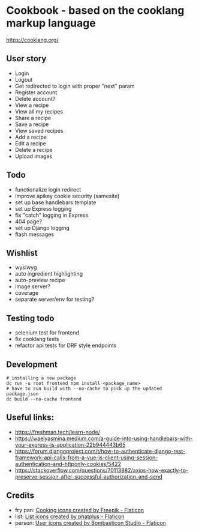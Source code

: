 # Cookbook - based on the cooklang markup language

https://cooklang.org/

## User story
- Login
- Logout
- Get redirected to login with proper "next" param
- Register account
- Delete account?
- View a recipe
- View all my recipes
- Share a recipe
- Save a recipe
- View saved recipes
- Add a recipe
- Edit a recipe
- Delete a recipe
- Upload images

## Todo
- functionalize login redirect
- improve apikey cookie security (samesite)
- set up base handlebars template
- set up Express logging
- fix "catch" logging in Express
- 404 page?
- set up Django logging
- flash messages

## Wishlist
- wysiwyg
- auto ingredient highlighting
- auto-preview recipe
- image server?
- coverage
- separate server/env for testing?

## Testing todo
- selenium test for frontend
- fix cooklang tests
- refactor api tests for DRF style endpoints

## Development
```
# installing a new package
dc run -u root frontend npm install <package_name>
# have to run build with --no-cache to pick up the updated package.json
dc build --no-cache frontend
```

## Useful links:
- https://freshman.tech/learn-node/
- https://waelyasmina.medium.com/a-guide-into-using-handlebars-with-your-express-js-application-22b944443b65
- https://forum.djangoproject.com/t/how-to-authenticate-django-rest-framework-api-calls-from-a-vue-js-client-using-session-authentication-and-httponly-cookies/5422
- https://stackoverflow.com/questions/70113882/axios-how-exactly-to-preserve-session-after-successful-authorization-and-send


## Credits
- fry pan: <a href="https://www.flaticon.com/free-icons/cooking" title="cooking icons">Cooking icons created by Freepik - Flaticon</a>
- list: <a href="https://www.flaticon.com/free-icons/list" title="list icons">List icons created by phatplus - Flaticon</a>
- person: <a href="https://www.flaticon.com/free-icons/user" title="user icons">User icons created by Bombasticon Studio - Flaticon</a>
